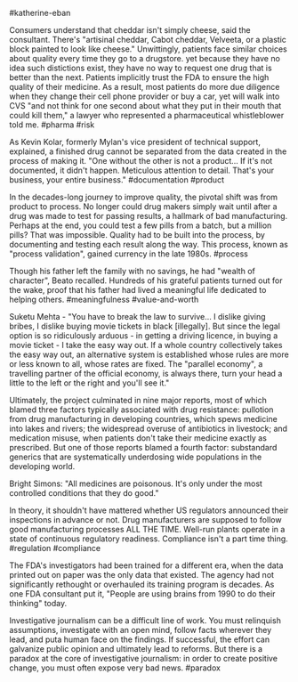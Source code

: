 #katherine-eban

Consumers understand that cheddar isn't simply cheese, said the consultant. There's "artisinal cheddar, Cabot cheddar, Velveeta, or a plastic block painted to look like cheese." Unwittingly, patients face similar choices about quality every time they go to a drugstore. yet because they have no idea such distictions exist, they have no way to request one drug that is better than the next. Patients implicitly trust the FDA to ensure the high quality of their medicine. As a result, most patients do more due diligence when they change their cell phone provider or buy a car, yet will walk into CVS "and not think for one second about what they put in their mouth that could kill them," a lawyer who represented a pharmaceutical whistleblower told me.
#pharma #risk 

As Kevin Kolar, formerly Mylan's vice president of technical support, explained, a finished drug cannot be separated from the data created in the process of making it. "One without the other is not a product... If it's not documented, it didn't happen. Meticulous attention to detail. That's your business, your entire business."
#documentation #product 

In the decades-long journey to improve quality, the pivotal shift was from product to process. No longer could drug makers simply wait until after a drug was made to test for passing results, a hallmark of bad manufacturing. Perhaps at the end, you could test a few pills from a batch, but a million pills? That was impossible. Quality had to be built into the process, by documenting and testing each result along the way. 
This process, known as "process validation", gained currency in the late 1980s.
#process 

Though his father left the family with no savings, he had "wealth of character", Beato recalled. Hundreds of his grateful patients turned out for the wake, proof that his father had lived a meaningful life dedicated to helping others.
#meaningfulness #value-and-worth 

Suketu Mehta - "You have to break the law to survive... I dislike giving bribes, I dislike buying movie tickets in black [illegally]. But since the legal option is so ridiculously arduous - in getting a driving licence, in buying a movie ticket - I take the easy way out. If a whole country collectively takes the easy way out, an alternative system is established whose rules are more or less known to all, whose rates are fixed. The "parallel economy", a travelling partner of the official economy, is always there, turn your head a little to the left or the right and you'll see it."

Ultimately, the project culminated in nine major reports, most of which blamed three factors typically associated with drug resistance: pullotion from drug manufacturing in developing countries, which spews medicine into lakes and rivers; the widespread overuse of antibiotics in livestock; and medication misuse, when patients don't take their medicine exactly as prescribed. But one of those reports blamed a fourth factor: substandard generics that are systematically underdosing wide populations in the developing world.

Bright Simons: "All medicines are poisonous. It's only under the most controlled conditions that they do good."

In theory, it shouldn't have mattered whether US regulators announced their inspections in advance or not. Drug manufacturers are supposed to follow good manufacturing processes ALL THE TIME. Well-run plants operate in a state of continuous regulatory readiness. Compliance isn't a part time thing.
#regulation #compliance

The FDA's investigators had been trained for a different era, when the data printed out on paper was the only data that existed. The agency had not significantly rethought or overhauled its training program is decades. As one FDA consultant put it, "People are using brains from 1990 to do their thinking" today.

Investigative journalism can be a difficult line of work. You must relinquish assumptions, investigate with an open mind, follow facts wherever they lead, and puta human face on the findings. If successful, the effort can galvanize public opinion and ultimately lead to reforms. But there is a paradox at the core of investigative journalism: in order to create positive change, you must often expose very bad news.
#paradox 